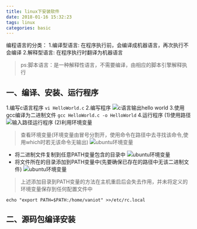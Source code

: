 ```yaml
---
title: linux下安装软件
date: 2018-01-16 15:32:23
tags: linux
categories: basic
---
```

编程语言的分类：
1.编译型语言: 在程序执行前，会编译成机器语言，再次执行不会编译
2.解释型语言: 在程序执行时翻译为机器语言
>ps:脚本语言：是一种解释性语言，不需要编译，由相应的脚本引擎解释执行

## 一、编译、安装、运行程序
   1.编写c语言程序
    ```
       vi HelloWorld.c
     ```
     2.编写程序
    ![c语言输出hello world](https://raw.githubusercontent.com/Vaniot-s/picture/master/2018-01-16%2020-00-27.png)
    3.使用gcc编译为二进制文件
    ```
    gcc HelloWorld.c -o HelloWorld
    ```
    4.运行程序
     (1)使用路径
     ![输入路径运行程序](https://raw.githubusercontent.com/Vaniot-s/picture/master/2018-01-16%2020-33-27.png)
     (2)利用环境变量
  > 查看环境变量(环境变量由冒号分割开，使用命令在路径中去寻找该命令,使用which时若无该命令无输出)
       ![ubuntu环境变量](https://raw.githubusercontent.com/Vaniot-s/picture/master/2018-01-16%2021-10-54.png)
 
 - 将二进制文件复制到任意PATH变量包含的目录中
  ![ubuntu环境变量](https://raw.githubusercontent.com/Vaniot-s/picture/master/2018-01-16%2021-32-51.png)
  -  将文件所在的目录添加到PATH变量中(先要确保已存在的路径中无该二进制文件)
  ![ubuntu环境变量](https://raw.githubusercontent.com/Vaniot-s/picture/master/2018-01-16%2022-01-08.png)
  > 上述添加目录到PATH变量的方法在主机重启后会失去作用，并未将定义的环境变量保存到任何配置文件中
  ```
  echo "export PATH=$PATH:/home/vaniot" >>/etc/rc.local
  ```
  
## 二、源码包编译安装
